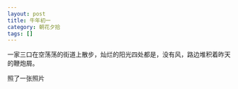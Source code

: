 ```yaml
---
layout: post
title: 牛年初一
category: 朝花夕拾
tags: []
---
```


一家三口在空荡荡的街道上散步，灿烂的阳光四处都是，没有风，路边堆积着昨天的鞭炮屑。

照了一张照片

<a href="http://dear.blogbus.com/files/s/12329557050.jpg" target="_blank"><img src="http://dear.blogbus.com/files/12329557050.jpg" border="0" alt=""></a>

	